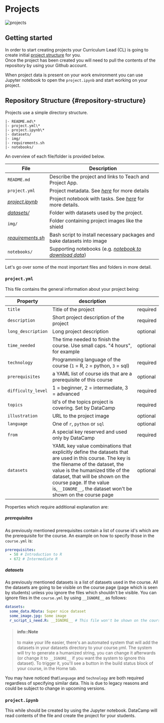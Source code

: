 # Projects

![projects](/projects/media/projects.png)

## Getting started

In order to start creating projects your Curriculum Lead (CL) is going to create initial [project structure](README.md#repository-structure) for you.  
Once the project has been created you will need to pull the contents of the repository by using your Github account.

When project data is present on your work environment you can use Jupyter notebook to open the `project.ipynb` and start working on your project. 

## Repository Structure {#repository-structure}

Projects use a simple directory structure.

```text
|- README.md\*
|- project.yml\*
|- project.ipynb\*
|- datasets/
|- img/
|- requirements.sh
|- notebooks/
```

An overview of each file/folder is provided below.

| **File**                                                                                        | **Description**                                                                                                                                     |
|-------------------------------------------------------------------------------------------------|-----------------------------------------------------------------------------------------------------------------------------------------------------|
| `README.md`                                                                                       | Describe the project and links to Teach and Project App.                                                                                            |
| `project.yml`                                                                                     | Project metadata. See [*here*](projects-metadata.md) for more details                                                                              |
| [*project.ipynb*](https://github.com/datacamp/projects-babynames/blob/master/project.ipynb)     | Project notebook with tasks. See [*here*](projects-authoring.md) for more details.                                                                   |
| [*datasets/*](https://github.com/datacamp/projects-babynames/tree/master/datasets)              | Folder with datasets used by the project.                                                                                                           |
| `img/`                                                                                            | Folder containing project images like the shield                                                                                                    |
| [*requirements.sh*](https://github.com/datacamp/projects-babynames/blob/master/requirements.sh) | Bash script to install necessary packages and bake datasets into image                                                                              |
| `notebooks/`                                                                                      | Supporting notebooks (e.g. [*notebook to download data*](https://github.com/datacamp/projects-babynames/blob/master/notebooks/download-data.ipynb)) |


Let's go over some of the most important files and folders in more detail.


### `project.yml`
This file contains the general information about your project being:

| Property             | description                                                                                                                                                                                                                                                                                               |          |
|----------------------|-----------------------------------------------------------------------------------------------------------------------------------------------------------------------------------------------------------------------------------------------------------------------------------------------------------|----------|
| `title`                | Title of the project                                                                                                                                                                                                                                                                                       | required |
| `description`          | Short project description of the project                                                                                                                                                                                                                                                                                 | required |
| `long_description`          | Long project description                                                                                                                                                                                                                                                                                 | optional |
| `time_needed`          | The time needed to finish the course. Use small caps. "4 hours", for example                                                                                                                                                                                                                              | optional |
| `technology` | Programming language of the course (`1` = R, `2` = python, `3` = sql)                                                                                                                                                                                                                                                       | required |
| `prerequisites`        | a YAML list of course ids that are a prerequisite of this course                                                                                                                                                                                                                                          | optional |
| `difficulty_level`     | 1 = beginner, 2 = intermediate, 3 = advanced                                                                                                                                                                                                                                                              | required |
| `topics`     | Id's of the topics project is covering. Set by DataCamp                                                                                                                                                                                                                                                         | required |
| `illustration`     | URL to the project image                                                                                                                                                                                                                                                         | optional |
| `language`     | One of `r`, `python` or `sql`                                                                                                                                                                                                                                                         | optional |
| `from`                 | A special key reserved and used only by DataCamp                                                                                                                                                                                                                            | required |
| `datasets`             | YAML key value combinations that explicitly define the datasets that are used in this course. The key is the filename of the dataset, the value is the humanized title of the dataset, that will be shown on the course page. If the value is,`__IGNORE__`, the dataset won't be shown on the course page | optional |

Properties which require additional explanation are:

##### prerequisites

As previously mentioned prerequisites contain a list of course id's which are the prerequisite for the course. An example on how to specify those in the `course.yml` is:

```yaml
prerequisites:
  - 58 # Introduction to R
  - 672 # Intermediate R
```

##### datasets

As previously mentioned datasets is a list of datasets used in the course. All the datasets are going to be visible on the course page (page which is seen by students) unless you ignore the files which shouldn't be visible. You can ignore files in the `course.yml` by using `__IGNORE__` as follows:

```yaml
datasets:
  some_data.RData: Super nice dataset
  some_image.jpg: Some image
  r_script_i_need.R: __IGNORE__ # This file won't be shown on the course page
```

> #### info::Note
> to make your life easier, there's an automated system that will add the datasets in your datasets directory to your course.yml. The system will try to generate a humanized string, you can change it afterwards (or change it to `__IGNORE__` if you want the system to ignore this dataset). To trigger it, you'll see a button in the build status block of your course, in the Home tab.

You may have noticed that`language` and `technology` are both required regardless of specifying similar data. This is due to legacy reasons and could be subject to change in upcoming versions.

### `project.ipynb`
This while should be created by using the Jupyter notebook. DataCamp will read contents of the file and create the project for your students.

